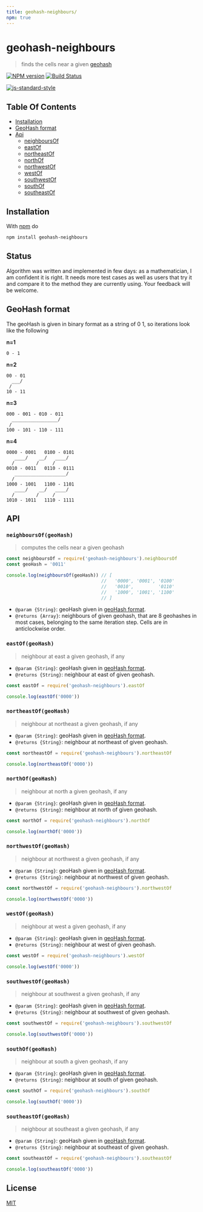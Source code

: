 ```yaml
---
title: geohash-neighbours/
npm: true
---
```

# geohash-neighbours

> finds the cells near a given [geohash][1]

[![NPM version](https://badge.fury.io/js/geohash-neighbours.svg)](http://badge.fury.io/js/geohash-neighbours) [![Build Status](https://travis-ci.org/fibo/geohash-neighbours.svg?branch=master)](https://travis-ci.org/fibo/geohash-neighbours?branch=master)

[![js-standard-style](https://cdn.rawgit.com/feross/standard/master/badge.svg)](https://github.com/feross/standard)

## Table Of Contents

* [Installation](#installation)
* [GeoHash format](#geohash-format)
* [Api](#api)
  - [neighboursOf](#neighboursofgeohash)
  - [eastOf](#eastofgeohash)
  - [northeastOf](#northeastofgeohash)
  - [northOf](#northofgeohash)
  - [northwestOf](#northwestofgeohash)
  - [westOf](#westofgeohash)
  - [southwestOf](#southwestofgeohash)
  - [southOf](#southofgeohash)
  - [southeastOf](#southeastofgeohash)

## Installation

With [npm](https://www.npmjs.com/) do

```bash
npm install geohash-neighbours
```

## Status

Algorithm was written and implemented in few days: as a mathematician, I am
confident it is right. It needs more test cases as well as users that try it
and compare it to the method they are currently using.
Your feedback will be welcome.

## GeoHash format

The geoHash is given in binary format as a string of 0 1, so iterations look like the following

**n=1**

```
0 - 1
```

**n=2**

```
00 - 01
  ___/
 /
10 - 11
```

**n=3**

```
000 - 001 - 010 - 011
  _________________/
 /
100 - 101 - 110 - 111
```

**n=4**

```
0000 - 0001   0100 - 0101
   ____/    __/   ____/
  /        /     /
0010 - 0011   0110 - 0111
   ___________________/
  /
1000 - 1001   1100 - 1101
   ____/    __/   ____/
  /        /     /
1010 - 1011   1110 - 1111
```

## API

### `neighboursOf(geoHash)`

> computes the cells near a given geohash

```javascript
const neighboursOf = require('geohash-neighbours').neighboursOf
const geoHash = '0011'

console.log(neighboursOf(geoHash)) // [
                                   //   '0000', '0001', '0100'
                                   //   '0010',         '0110'
                                   //   '1000', '1001', '1100'
                                   // ]
```

* `@param {String}`: geoHash given in [geoHash format](#geohash-format).
* `@returns {Array}`: neighbours of given geohash, that are 8 geohashes in most cases, belonging to the same iteration step. Cells are in anticlockwise order.

### `eastOf(geoHash)`

> neighbour at east a given geohash, if any

* `@param {String}`: geoHash given in [geoHash format](#geohash-format).
* `@returns {String}`: neighbour at east of given geohash.

```javascript
const eastOf = require('geohash-neighbours').eastOf

console.log(eastOf('0000'))
```

### `northeastOf(geoHash)`

> neighbour at northeast a given geohash, if any

* `@param {String}`: geoHash given in [geoHash format](#geohash-format).
* `@returns {String}`: neighbour at northeast of given geohash.

```javascript
const northeastOf = require('geohash-neighbours').northeastOf

console.log(northeastOf('0000'))
```

### `northOf(geoHash)`

> neighbour at north a given geohash, if any

* `@param {String}`: geoHash given in [geoHash format](#geohash-format).
* `@returns {String}`: neighbour at north of given geohash.

```javascript
const northOf = require('geohash-neighbours').northOf

console.log(northOf('0000'))
```

### `northwestOf(geoHash)`

> neighbour at northwest a given geohash, if any

* `@param {String}`: geoHash given in [geoHash format](#geohash-format).
* `@returns {String}`: neighbour at northwest of given geohash.

```javascript
const northwestOf = require('geohash-neighbours').northwestOf

console.log(northwestOf('0000'))
```

### `westOf(geoHash)`

> neighbour at west a given geohash, if any

* `@param {String}`: geoHash given in [geoHash format](#geohash-format).
* `@returns {String}`: neighbour at west of given geohash.

```javascript
const westOf = require('geohash-neighbours').westOf

console.log(westOf('0000'))
```

### `southwestOf(geoHash)`

> neighbour at southwest a given geohash, if any

* `@param {String}`: geoHash given in [geoHash format](#geohash-format).
* `@returns {String}`: neighbour at southwest of given geohash.

```javascript
const southwestOf = require('geohash-neighbours').southwestOf

console.log(southwestOf('0000'))
```

### `southOf(geoHash)`

> neighbour at south a given geohash, if any

* `@param {String}`: geoHash given in [geoHash format](#geohash-format).
* `@returns {String}`: neighbour at south of given geohash.

```javascript
const southOf = require('geohash-neighbours').southOf

console.log(southOf('0000'))
```

### `southeastOf(geoHash)`

> neighbour at southeast a given geohash, if any

* `@param {String}`: geoHash given in [geoHash format](#geohash-format).
* `@returns {String}`: neighbour at southeast of given geohash.

```javascript
const southeastOf = require('geohash-neighbours').southeastOf

console.log(southeastOf('0000'))
```

## License

[MIT](http://g14n.info/mit-license/)

[1]: https://en.wikipedia.org/wiki/Geohash "Geohash"
[2]: http://wiki.xkcd.com/geohashing/Main_Page "Geo hashing wiki"

